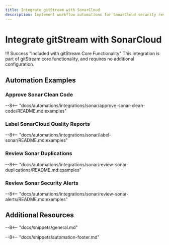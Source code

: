 ```yaml
---
title: Integrate gitStream with SonarCloud
description: Implement workflow automations for SonarCloud security reviews.
---
```

# Integrate gitStream with SonarCloud

!!! Success "Included with gitStream Core Functionality"
    This integration is part of gitStream core functionality, and requires no additional configuration.

## Automation Examples

### Approve Sonar Clean Code

--8<-- "docs/automations/integrations/sonar/approve-sonar-clean-code/README.md:examples"

### Label SonarCloud Quality Reports

--8<-- "docs/automations/integrations/sonar/label-sonar/README.md:examples"

### Review Sonar Duplications

--8<-- "docs/automations/integrations/sonar/review-sonar-duplications/README.md:examples"

### Review Sonar Security Alerts

--8<-- "docs/automations/integrations/sonar/review-sonar-alerts/README.md:examples"

## Additional Resources

--8<-- "docs/snippets/general.md"

--8<-- "docs/snippets/automation-footer.md"
